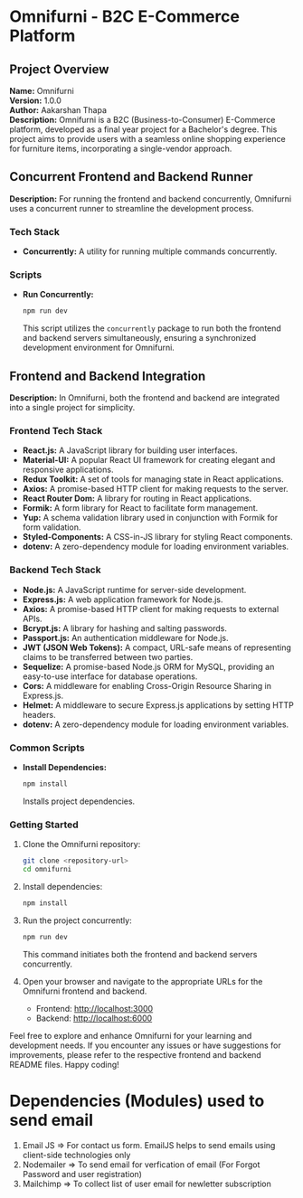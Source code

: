 # Omnifurni - B2C E-Commerce Platform

## Project Overview

**Name:** Omnifurni  
**Version:** 1.0.0  
**Author:** Aakarshan Thapa  
**Description:** Omnifurni is a B2C (Business-to-Consumer) E-Commerce platform, developed as a final year project for a Bachelor's degree. This project aims to provide users with a seamless online shopping experience for furniture items, incorporating a single-vendor approach.

## Concurrent Frontend and Backend Runner

**Description:** For running the frontend and backend concurrently, Omnifurni uses a concurrent runner to streamline the development process.

### Tech Stack

- **Concurrently:** A utility for running multiple commands concurrently.

### Scripts

- **Run Concurrently:**
  ```bash
  npm run dev
  ```
  This script utilizes the `concurrently` package to run both the frontend and backend servers simultaneously, ensuring a synchronized development environment for Omnifurni.

## Frontend and Backend Integration

**Description:** In Omnifurni, both the frontend and backend are integrated into a single project for simplicity.

### Frontend Tech Stack

- **React.js:** A JavaScript library for building user interfaces.
- **Material-UI:** A popular React UI framework for creating elegant and responsive applications.
- **Redux Toolkit:** A set of tools for managing state in React applications.
- **Axios:** A promise-based HTTP client for making requests to the server.
- **React Router Dom:** A library for routing in React applications.
- **Formik:** A form library for React to facilitate form management.
- **Yup:** A schema validation library used in conjunction with Formik for form validation.
- **Styled-Components:** A CSS-in-JS library for styling React components.
- **dotenv:** A zero-dependency module for loading environment variables.

### Backend Tech Stack

- **Node.js:** A JavaScript runtime for server-side development.
- **Express.js:** A web application framework for Node.js.
- **Axios:** A promise-based HTTP client for making requests to external APIs.
- **Bcrypt.js:** A library for hashing and salting passwords.
- **Passport.js:** An authentication middleware for Node.js.
- **JWT (JSON Web Tokens):** A compact, URL-safe means of representing claims to be transferred between two parties.
- **Sequelize:** A promise-based Node.js ORM for MySQL, providing an easy-to-use interface for database operations.
- **Cors:** A middleware for enabling Cross-Origin Resource Sharing in Express.js.
- **Helmet:** A middleware to secure Express.js applications by setting HTTP headers.
- **dotenv:** A zero-dependency module for loading environment variables.

### Common Scripts

- **Install Dependencies:**
  ```bash
  npm install
  ```
  Installs project dependencies.

### Getting Started

1. Clone the Omnifurni repository:

   ```bash
   git clone <repository-url>
   cd omnifurni
   ```

2. Install dependencies:

   ```bash
   npm install
   ```

3. Run the project concurrently:

   ```bash
   npm run dev
   ```

   This command initiates both the frontend and backend servers concurrently.

4. Open your browser and navigate to the appropriate URLs for the Omnifurni frontend and backend.

   - Frontend: [http://localhost:3000](http://localhost:3000)
   - Backend: [http://localhost:6000](http://localhost:6000)

Feel free to explore and enhance Omnifurni for your learning and development needs. If you encounter any issues or have suggestions for improvements, please refer to the respective frontend and backend README files. Happy coding!

# Dependencies (Modules) used to send email

1. Email JS => For contact us form. EmailJS helps to send emails using client-side technologies only
2. Nodemailer => To send email for verfication of email (For Forgot Password and user registration)
3. Mailchimp => To collect list of user email for newletter subscription
